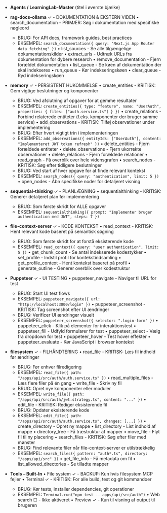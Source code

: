 * **Agents / LearningLab-Master** (titel i øverste bjælke)

* **rag-docs-ollama** ✓ - DOKUMENTATION & EKSTERN VIDEN
  • search\_documentation - PRIMÆR: Søg i dokumentation med specifikke nøgleord
    * BRUG: For API docs, framework guides, best practices
    * EKSEMPEL: `search_documentation({ query: "Next.js App Router data fetching" })`
  • list\_sources - Se alle tilgængelige dokumentationskilder
  • extract\_urls - Udtræk URLs fra dokumentation for dybere research
  • remove\_documentation - Fjern forældet dokumentation
  • list\_queue - Se køen af dokumentation der skal indekseres
  • run\_queue - Kør indekseringskøen
  • clear\_queue - Ryd indekseringskøen

* **memory** ✓ - PERSISTENT HUKOMMELSE
  • create\_entities - KRITISK: Gem vigtige beslutninger og komponenter
    * BRUG: Ved afslutning af opgaver for at gemme resultater
    * EKSEMPEL: `create_entities({ type: "feature", name: "UserAuth", properties: { files: ["auth.service.ts"] } })`
  • create\_relations - Forbind relaterede entiteter (f.eks. komponenter der bruger samme service)
  • add\_observations - KRITISK: Tilføj observationer under implementering
    * BRUG: Efter hvert vigtigt trin i implementeringen
    * EKSEMPEL: `add_observations({ entityIds: ["UserAuth"], content: "Implementeret JWT token refresh" })`
  • delete\_entities - Fjern forældede entiteter
  • delete\_observations - Fjern ukorrekte observationer
  • delete\_relations - Fjern forældede relationer
  • read\_graph - Få overblik over hele vidensgrafen
  • search\_nodes - KRITISK: Søg efter tidligere beslutninger
    * BRUG: Ved start af hver opgave for at finde relevant kontekst
    * EKSEMPEL: `search_nodes({ query: "authentication", limit: 5 })`
  • open\_nodes - Åbn specifikke noder for detaljeret visning

* **sequential-thinking** ✓ - PLANLÆGNING
  • sequentialthinking - KRITISK: Generer detaljeret plan før implementering
    * BRUG: Som første skridt for ALLE opgaver
    * EKSEMPEL: `sequentialthinking({ prompt: "Implementer bruger authentication med JWT", steps: 7 })`

* **file-context-server** ✓ - KODE KONTEKST
  • read\_context - KRITISK: Hent relevant kode baseret på semantisk søgning
    * BRUG: Som første skridt for at forstå eksisterende kode
    * EKSEMPEL: `read_context({ query: "user authentication", limit: 5 })`
  • get\_chunk\_count - Se antal indekserede kodestykker
  • set\_profile - Indstil profil for kontekstindsamling
  • get\_profile\_context - Hent kontekst baseret på profil
  • generate\_outline - Generer overblik over kodestruktur

* **Puppeteer** ✓ - UI TESTING
  • puppeteer\_navigate - Naviger til URL for test
    * BRUG: Start UI test flows
    * EKSEMPEL: `puppeteer_navigate({ url: "http://localhost:3000/login" })`
  • puppeteer\_screenshot - KRITISK: Tag screenshot efter UI ændringer
    * BRUG: Verificer UI ændringer visuelt
    * EKSEMPEL: `puppeteer_screenshot({ selector: ".login-form" })`
  • puppeteer\_click - Klik på elementer for interaktionstest
  • puppeteer\_fill - Udfyld formularer for test
  • puppeteer\_select - Vælg fra dropdown for test
  • puppeteer\_hover - Test hover effekter
  • puppeteer\_evaluate - Kør JavaScript i browser kontekst

* **filesystem** ✓ - FILHÅNDTERING
  • read\_file - KRITISK: Læs fil indhold før ændringer
    * BRUG: Før enhver filredigering
    * EKSEMPEL: `read_file({ path: "/apps/api/src/auth/auth.service.ts" })`
  • read\_multiple\_files - Læs flere filer på én gang
  • write\_file - Skriv ny fil
    * BRUG: Opret nye komponenter eller moduler
    * EKSEMPEL: `write_file({ path: "/apps/api/src/auth/jwt.strategy.ts", content: "..." })`
  • edit\_file - KRITISK: Rediger eksisterende fil
    * BRUG: Opdater eksisterende kode
    * EKSEMPEL: `edit_file({ path: "/apps/api/src/auth/auth.service.ts", changes: [...] })`
  • create\_directory - Opret ny mappe
  • list\_directory - List indhold af mappe
  • directory\_tree - Få træstruktur af mapper
  • move\_file - Flyt fil til ny placering
  • search\_files - KRITISK: Søg efter filer med mønster
    * BRUG: Find relevante filer når file-context-server er utilstrækkelig
    * EKSEMPEL: `search_files({ pattern: "auth*.ts", directory: "/apps/api/src" })`
  • get\_file\_info - Få metadata om fil
  • list\_allowed\_directories - Se tilladte mapper

* **Tools – Built-In**
  • File system ✓ - BACKUP: Kun hvis filesystem MCP fejler
  • Terminal ✓ - KRITISK: For alle build, test og git kommandoer
    * BRUG: Kør tests, installer dependencies, git operationer
    * EKSEMPEL: `Terminal.run("npm test -- apps/api/src/auth")`
  • Web search ☐ - Ikke aktiveret
  • Preview ✓ - Kun til visning af output til brugeren
